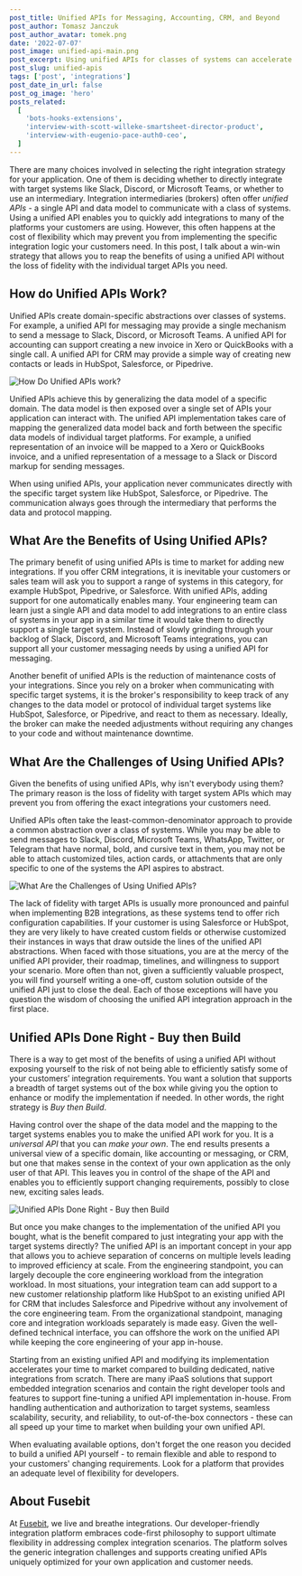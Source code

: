 ```yaml
---
post_title: Unified APIs for Messaging, Accounting, CRM, and Beyond
post_author: Tomasz Janczuk
post_author_avatar: tomek.png
date: '2022-07-07'
post_image: unified-api-main.png
post_excerpt: Using unified APIs for classes of systems can accelerate your integration strategy, but watch out for these common pain points.
post_slug: unified-apis
tags: ['post', 'integrations']
post_date_in_url: false
post_og_image: 'hero'
posts_related:
  [
    'bots-hooks-extensions',
    'interview-with-scott-willeke-smartsheet-director-product',
    'interview-with-eugenio-pace-auth0-ceo',
  ]
---
```


There are many choices involved in selecting the right integration strategy for your application. One of them is deciding whether to directly integrate with target systems like Slack, Discord, or Microsoft Teams, or whether to use an intermediary. Integration intermediaries (brokers) often offer _unified APIs_ - a single API and data model to communicate with a class of systems. Using a unified API enables you to quickly add integrations to many of the platforms your customers are using. However, this often happens at the cost of flexibility which may prevent you from implementing the specific integration logic your customers need. In this post, I talk about a win-win strategy that allows you to reap the benefits of using a unified API without the loss of fidelity with the individual target APIs you need.

## How do Unified APIs Work?

Unified APIs create domain-specific abstractions over classes of systems. For example, a unified API for messaging may provide a single mechanism to send a message to Slack, Discord, or Microsoft Teams. A unified API for accounting can support creating a new invoice in Xero or QuickBooks with a single call. A unified API for CRM may provide a simple way of creating new contacts or leads in HubSpot, Salesforce, or Pipedrive.

![How Do Unified APIs work?](unified-api-1.png 'How Do Unified APIs work?')

Unified APIs achieve this by generalizing the data model of a specific domain. The data model is then exposed over a single set of APIs your application can interact with. The unified API implementation takes care of mapping the generalized data model back and forth between the specific data models of individual target platforms. For example, a unified representation of an invoice will be mapped to a Xero or QuickBooks invoice, and a unified representation of a message to a Slack or Discord markup for sending messages.

When using unified APIs, your application never communicates directly with the specific target system like HubSpot, Salesforce, or Pipedrive. The communication always goes through the intermediary that performs the data and protocol mapping.

## What Are the Benefits of Using Unified APIs?

The primary benefit of using unified APIs is time to market for adding new integrations. If you offer CRM integrations, it is inevitable your customers or sales team will ask you to support a range of systems in this category, for example HubSpot, Pipedrive, or Salesforce. With unified APIs, adding support for one automatically enables many. Your engineering team can learn just a single API and data model to add integrations to an entire class of systems in your app in a similar time it would take them to directly support a single target system. Instead of slowly grinding through your backlog of Slack, Discord, and Microsoft Teams integrations, you can support all your customer messaging needs by using a unified API for messaging.

Another benefit of unified APIs is the reduction of maintenance costs of your integrations. Since you rely on a broker when communicating with specific target systems, it is the broker's responsibility to keep track of any changes to the data model or protocol of individual target systems like HubSpot, Salesforce, or Pipedrive, and react to them as necessary. Ideally, the broker can make the needed adjustments without requiring any changes to your code and without maintenance downtime.

## What Are the Challenges of Using Unified APIs?

Given the benefits of using unified APIs, why isn't everybody using them? The primary reason is the loss of fidelity with target system APIs which may prevent you from offering the exact integrations your customers need.

Unified APIs often take the least-common-denominator approach to provide a common abstraction over a class of systems. While you may be able to send messages to Slack, Discord, Microsoft Teams, WhatsApp, Twitter, or Telegram that have normal, bold, and cursive text in them, you may not be able to attach customized tiles, action cards, or attachments that are only specific to one of the systems the API aspires to abstract.

![What Are the Challenges of Using Unified APIs?](unified-api-2.png 'What Are the Challenges of Using Unified APIs?')

The lack of fidelity with target APIs is usually more pronounced and painful when implementing B2B integrations, as these systems tend to offer rich configuration capabilities. If your customer is using Salesforce or HubSpot, they are very likely to have created custom fields or otherwise customized their instances in ways that draw outside the lines of the unified API abstractions. When faced with those situations, you are at the mercy of the unified API provider, their roadmap, timelines, and willingness to support your scenario. More often than not, given a sufficiently valuable prospect, you will find yourself writing a one-off, custom solution outside of the unified API just to close the deal. Each of those exceptions will have you question the wisdom of choosing the unified API integration approach in the first place.

## Unified APIs Done Right - Buy then Build

There is a way to get most of the benefits of using a unified API without exposing yourself to the risk of not being able to efficiently satisfy some of your customers’ integration requirements. You want a solution that supports a breadth of target systems out of the box while giving you the option to enhance or modify the implementation if needed. In other words, the right strategy is _Buy then Build_.

Having control over the shape of the data model and the mapping to the target systems enables you to make the unified API work for you. It is a _universal API_ that you can _make your own_. The end results presents a universal view of a specific domain, like accounting or messaging, or CRM, but one that makes sense in the context of your own application as the only user of that API. This leaves you in control of the shape of the API and enables you to efficiently support changing requirements, possibly to close new, exciting sales leads.

![Unified APIs Done Right - Buy then Build](unified-api-3.png 'Unified APIs Done Right - Buy then Build')

But once you make changes to the implementation of the unified API you bought, what is the benefit compared to just integrating your app with the target systems directly? The unified API is an important concept in your app that allows you to achieve separation of concerns on multiple levels leading to improved efficiency at scale. From the engineering standpoint, you can largely decouple the core engineering workload from the integration workload. In most situations, your integration team can add support to a new customer relationship platform like HubSpot to an existing unified API for CRM that includes Salesforce and Pipedrive without any involvement of the core engineering team. From the organizational standpoint, managing core and integration workloads separately is made easy. Given the well-defined technical interface, you can offshore the work on the unified API while keeping the core engineering of your app in-house.

Starting from an existing unified API and modifying its implementation accelerates your time to market compared to building dedicated, native integrations from scratch. There are many iPaaS solutions that support embedded integration scenarios and contain the right developer tools and features to support fine-tuning a unified API implementation in-house. From handling authentication and authorization to target systems, seamless scalability, security, and reliability, to out-of-the-box connectors - these can all speed up your time to market when building your own unified API.

When evaluating available options, don't forget the one reason you decided to build a unified API yourself - to remain flexible and able to respond to your customers' changing requirements. Look for a platform that provides an adequate level of flexibility for developers.

## About Fusebit

At [Fusebit](https://fusebit.io), we live and breathe integrations. Our developer-friendly integration platform embraces code-first philosophy to support ultimate flexibility in addressing complex integration scenarios. The platform solves the generic integration challenges and supports creating unified APIs uniquely optimized for your own application and customer needs.
